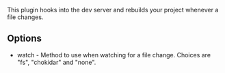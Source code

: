 This plugin hooks into the dev server and rebuilds your project whenever 
a file changes.

## Options

* watch - Method to use when watching for a file change. Choices are "fs", "chokidar" and "none".
